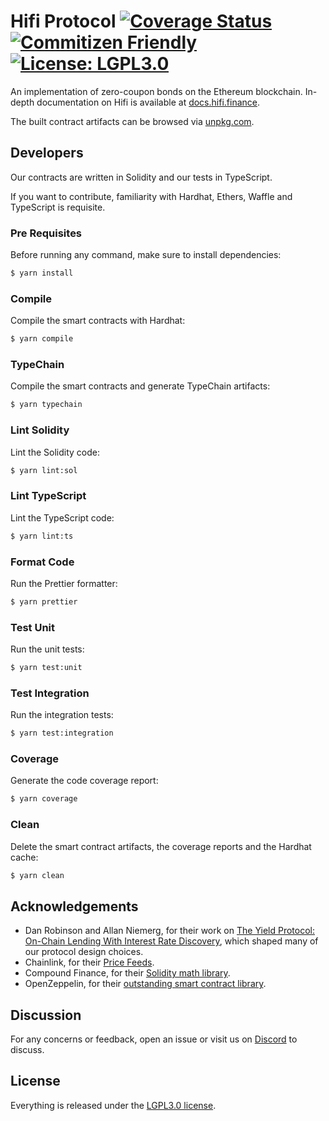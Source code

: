 # Hifi Protocol [![Coverage Status](https://coveralls.io/repos/github/hifi-finance/hifi-protocol/badge.svg?branch=main)](https://coveralls.io/github/hifi-finance/hifi-protocol?branch=main) [![Commitizen Friendly](https://img.shields.io/badge/commitizen-friendly-brightgreen.svg)](http://commitizen.github.io/cz-cli/) [![License: LGPL3.0](https://img.shields.io/badge/license-LGPL3.0-yellow.svg)](https://opensource.org/licenses/lgpl-3.0)

An implementation of zero-coupon bonds on the Ethereum blockchain. In-depth documentation on Hifi is available at [docs.hifi.finance](https://docs.hifi.finance).

The built contract artifacts can be browsed via [unpkg.com](https://unpkg.com/browse/@hifi/protocol@latest/).

## Developers

Our contracts are written in Solidity and our tests in TypeScript.

If you want to contribute, familiarity with Hardhat, Ethers, Waffle and TypeScript is requisite.

### Pre Requisites

Before running any command, make sure to install dependencies:

```sh
$ yarn install
```

### Compile

Compile the smart contracts with Hardhat:

```sh
$ yarn compile
```

### TypeChain

Compile the smart contracts and generate TypeChain artifacts:

```sh
$ yarn typechain
```

### Lint Solidity

Lint the Solidity code:

```sh
$ yarn lint:sol
```

### Lint TypeScript

Lint the TypeScript code:

```sh
$ yarn lint:ts
```

### Format Code

Run the Prettier formatter:

```sh
$ yarn prettier
```

### Test Unit

Run the unit tests:

```sh
$ yarn test:unit
```

### Test Integration

Run the integration tests:

```sh
$ yarn test:integration
```

### Coverage

Generate the code coverage report:

```sh
$ yarn coverage
```

### Clean

Delete the smart contract artifacts, the coverage reports and the Hardhat cache:

```sh
$ yarn clean
```

## Acknowledgements

- Dan Robinson and Allan Niemerg, for their work on [The Yield Protocol: On-Chain Lending With Interest Rate
  Discovery](https://research.paradigm.xyz/Yield.pdf), which shaped many of our protocol design choices.
- Chainlink, for their [Price Feeds](https://docs.chain.link/docs/using-chainlink-reference-contracts).
- Compound Finance, for their [Solidity math library](https://compound.finance/docs#protocol-math).
- OpenZeppelin, for their [outstanding smart contract library](https://github.com/OpenZeppelin/openzeppelin-contracts/tree/master/contracts).

## Discussion

For any concerns or feedback, open an issue or visit us on [Discord](https://discord.gg/mhtSRz6) to discuss.

## License

Everything is released under the [LGPL3.0 license](./LICENSE.md).
